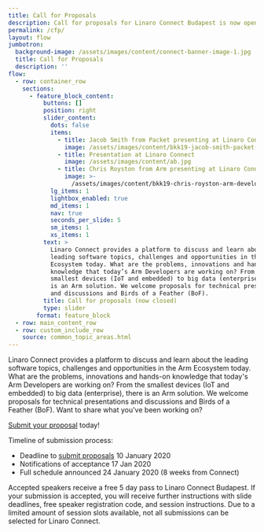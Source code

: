 ```yaml
---
title: Call for Proposals
description: Call for proposals for Linaro Connect Budapest is now open.
permalink: /cfp/
layout: flow
jumbotron:
  background-image: /assets/images/content/connect-banner-image-1.jpg
  title: Call for Proposals
  description: ''
flow:
  - row: container_row
    sections:
      - feature_block_content:
          buttons: []
          position: right
          slider_content:
            dots: false
            items:
              - title: Jacob Smith from Packet presenting at Linaro Connect
                image: /assets/images/content/bkk19-jacob-smith-packet-keynote.jpg
              - title: Presentation at Linaro Connect
                image: /assets/images/content/ab.jpg
              - title: Chris Royston from Arm presenting at Linaro Connect
                image: >-
                  /assets/images/content/bkk19-chris-royston-arm-developer-talk.jpg
            lg_items: 1
            lightbox_enabled: true
            md_items: 1
            nav: true
            seconds_per_slide: 5
            sm_items: 1
            xs_items: 1
          text: >
            Linaro Connect provides a platform to discuss and learn about the
            leading software topics, challenges and opportunities in the Arm
            Ecosystem today. What are the problems, innovations and hands-on
            knowledge that today’s Arm Developers are working on? From the
            smallest devices (IoT and embedded) to big data (enterprise), there
            is an Arm solution. We welcome proposals for technical presentations
            and discussions and Birds of a Feather (BoF).
          title: Call for proposals (now closed)
          type: slider
        format: feature_block
  - row: main_content_row
  - row: custom_include_row
    source: common_topic_areas.html
---
```

Linaro Connect provides a platform to discuss and learn about the leading software topics, challenges and opportunities in the Arm Ecosystem today. What are the problems, innovations and hands-on knowledge that today's Arm Developers are working on? From the smallest devices (IoT and embedded) to big data (enterprise), there is an Arm solution. We welcome proposals for technical presentations and discussions and Birds of a Feather (BoF). Want to share what you've been working on? 

[Submit your proposal](https://sessionize.com/linaro-connect-budapest/) today! 

Timeline of submission process:

* Deadline to [submit proposals](<If your submission is accepted, you will receive further instructions with slide deadlines, free speaker registration code, and session instructions. Due to a limited amount of session slots available, not all submissions can be selected for Linaro Connect.>) 10 January 2020
* Notifications of acceptance 17 Jan 2020
* Full schedule announced 24 January 2020 (8 weeks from Connect) 

Accepted speakers receive a free 5 day pass to Linaro Connect Budapest. If your submission is accepted, you will receive further instructions with slide deadlines, free speaker registration code, and session instructions. Due to a limited amount of session slots available, not all submissions can be selected for Linaro Connect.
